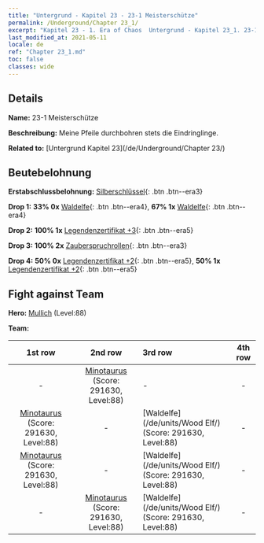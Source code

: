 ```yaml
---
title: "Untergrund - Kapitel 23 - 23-1 Meisterschütze"
permalink: /Underground/Chapter 23_1/
excerpt: "Kapitel 23 - 1. Era of Chaos  Untergrund - Kapitel 23_1. 23-1 Meisterschütze"
last_modified_at: 2021-05-11
locale: de
ref: "Chapter 23_1.md"
toc: false
classes: wide
---
```


## Details

 **Name:** 23-1 Meisterschütze

 **Beschreibung:** Meine Pfeile durchbohren stets die Eindringlinge.

 **Related to:** [Untergrund Kapitel 23](/de/Underground/Chapter 23/)

## Beutebelohnung

 **Erstabschlussbelohnung:** [Silberschlüssel](/ItemsDE/con_693/){: .btn .btn--era3}

 **Drop 1:** **33% 0x** [Waldelfe](/ItemsDE/unt_201/){: .btn .btn--era4}, **67% 1x** [Waldelfe](/ItemsDE/unt_201/){: .btn .btn--era4}

 **Drop 2:** **100% 1x** [Legendenzertifikat +3](/ItemsDE/mat_88/){: .btn .btn--era5}

 **Drop 3:** **100% 2x** [Zauberspruchrollen](/ItemsDE/con_694/){: .btn .btn--era3}

 **Drop 4:** **50% 0x** [Legendenzertifikat +2](/ItemsDE/mat_81/){: .btn .btn--era5}, **50% 1x** [Legendenzertifikat +2](/ItemsDE/mat_81/){: .btn .btn--era5}


## Fight against Team
 **Hero:** [Mullich](/de/heroes/Mullich/) (Level:88)

 **Team:**


  | 1st row | 2nd row | 3rd row | 4th row |
  |:----:|:----:|:----|:----:|
  | - | [Minotaurus](/de/units/Minotaur/) (Score: 291630, Level:88)  | - | - |
  | [Minotaurus](/de/units/Minotaur/) (Score: 291630, Level:88)  | - | [Waldelfe](/de/units/Wood Elf/) (Score: 291630, Level:88)  | - |
  | [Minotaurus](/de/units/Minotaur/) (Score: 291630, Level:88)  | - | [Waldelfe](/de/units/Wood Elf/) (Score: 291630, Level:88)  | - |
  | - | [Minotaurus](/de/units/Minotaur/) (Score: 291630, Level:88)  | [Waldelfe](/de/units/Wood Elf/) (Score: 291630, Level:88)  | - |


